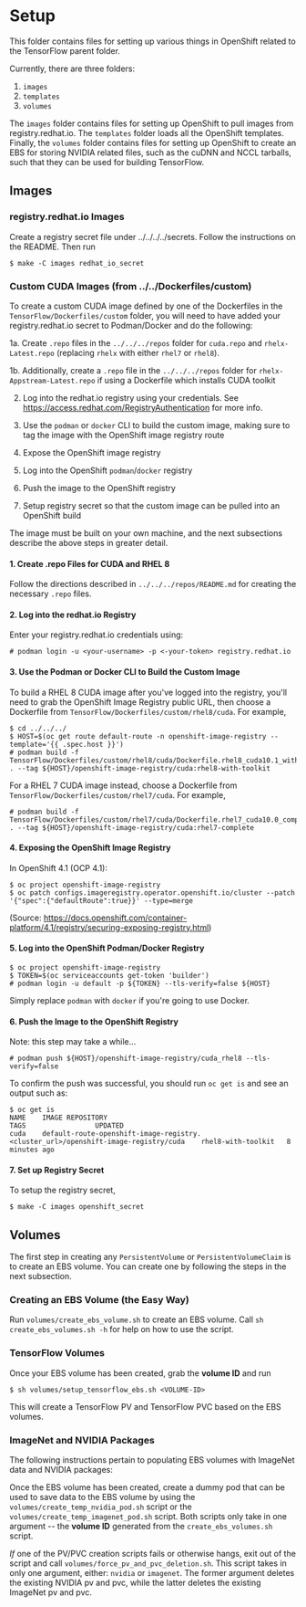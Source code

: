 # Setup

This folder contains files for setting up various things in OpenShift related to the TensorFlow parent folder.

Currently, there are three folders:

  1. `images`
  2. `templates`
  3. `volumes`

The `images` folder contains files for setting up OpenShift to pull images from registry.redhat.io. The `templates` folder loads all the OpenShift templates. Finally, the `volumes` folder contains files for setting up OpenShift to create an EBS for storing NVIDIA related files, such as the cuDNN and NCCL tarballs, such that they can be used for building TensorFlow.

## Images


### registry.redhat.io Images

Create a registry secret file under ../../../../secrets. Follow the instructions on the README. Then run

```
$ make -C images redhat_io_secret
```

### Custom CUDA Images (from ../../Dockerfiles/custom)

To create a custom CUDA image defined by one of the Dockerfiles in the `TensorFlow/Dockerfiles/custom` folder, you will need to have added your registry.redhat.io secret to Podman/Docker and do the following:

1a. Create `.repo` files in the `../../../repos` folder for `cuda.repo` and `rhelx-Latest.repo` (replacing `rhelx` with either `rhel7` or `rhel8`).

1b. Additionally, create a `.repo` file in the `../../../repos` folder for `rhelx-Appstream-Latest.repo` if using a Dockerfile which installs CUDA toolkit

2. Log into the redhat.io registry using your credentials. See https://access.redhat.com/RegistryAuthentication for more info.

3. Use the `podman` or `docker` CLI to build the custom image, making sure to tag the image with the OpenShift image registry route

4. Expose the OpenShift image registry

5. Log into the OpenShift `podman`/`docker` registry

6. Push the image to the OpenShift registry

7. Setup registry secret so that the custom image can be pulled into an OpenShift build

The image must be built on your own machine, and the next subsections describe the above steps in greater detail.

#### 1. Create .repo Files for CUDA and RHEL 8

Follow the directions described in `../../../repos/README.md` for creating the necessary `.repo` files.

#### 2. Log into the redhat.io Registry

Enter your registry.redhat.io credentials using:

```
# podman login -u <your-username> -p <-your-token> registry.redhat.io
```

#### 3. Use the Podman or Docker CLI to Build the Custom Image

To build a RHEL 8 CUDA image after you've logged into the registry, you'll need to grab the OpenShift Image Registry public URL, then choose a Dockerfile from `TensorFlow/Dockerfiles/custom/rhel8/cuda`. For example,

```
$ cd ../../../
$ HOST=$(oc get route default-route -n openshift-image-registry --template='{{ .spec.host }}')
# podman build -f TensorFlow/Dockerfiles/custom/rhel8/cuda/Dockerfile.rhel8_cuda10.1_with_toolkit . --tag ${HOST}/openshift-image-registry/cuda:rhel8-with-toolkit
```

For a RHEL 7 CUDA image instead, choose a Dockerfile from `TensorFlow/Dockerfiles/custom/rhel7/cuda`. For example,

```
# podman build -f TensorFlow/Dockerfiles/custom/rhel7/cuda/Dockerfile.rhel7_cuda10.0_complete . --tag ${HOST}/openshift-image-registry/cuda:rhel7-complete
```

#### 4. Exposing the OpenShift Image Registry

In OpenShift 4.1 (OCP 4.1):

```
$ oc project openshift-image-registry
$ oc patch configs.imageregistry.operator.openshift.io/cluster --patch '{"spec":{"defaultRoute":true}}' --type=merge
```

(Source: https://docs.openshift.com/container-platform/4.1/registry/securing-exposing-registry.html)

#### 5. Log into the OpenShift Podman/Docker Registry

```
$ oc project openshift-image-registry
$ TOKEN=$(oc serviceaccounts get-token 'builder')
# podman login -u default -p ${TOKEN} --tls-verify=false ${HOST}
```

Simply replace `podman` with `docker` if you're going to use Docker.

#### 6. Push the Image to the OpenShift Registry

Note: this step may take a while...

```
# podman push ${HOST}/openshift-image-registry/cuda_rhel8 --tls-verify=false
```

To confirm the push was successful, you should run `oc get is` and see an output such as:

```
$ oc get is
NAME    IMAGE REPOSITORY                                                                      TAGS                 UPDATED
cuda    default-route-openshift-image-registry.<cluster_url>/openshift-image-registry/cuda    rhel8-with-toolkit   8 minutes ago
```

#### 7. Set up Registry Secret

To setup the registry secret,

```
$ make -C images openshift_secret
```

## Volumes

The first step in creating any `PersistentVolume` or `PersistentVolumeClaim` is to create an EBS volume. You can create one by following the steps in the next subsection.

### Creating an EBS Volume (the Easy Way)

Run `volumes/create_ebs_volume.sh` to create an EBS volume. Call `sh create_ebs_volumes.sh -h` for help on how to use the script. 

### TensorFlow Volumes

Once your EBS volume has been created, grab the **volume ID** and run

```
$ sh volumes/setup_tensorflow_ebs.sh <VOLUME-ID>
```

This will create a TensorFlow PV and TensorFlow PVC based on the EBS volumes.

### ImageNet and NVIDIA Packages

The following instructions pertain to populating EBS volumes with ImageNet data and NVIDIA packages:

Once the EBS volume has been created, create a dummy pod that can be used to save data to the EBS volume by using the `volumes/create_temp_nvidia_pod.sh` script or the `volumes/create_temp_imagenet_pod.sh` script. Both scripts only take in one argument -- the **volume ID** generated from the `create_ebs_volumes.sh` script.

*If* one of the PV/PVC creation scripts fails or otherwise hangs, exit out of the script and call `volumes/force_pv_and_pvc_deletion.sh`. This script takes in only one argument, either: `nvidia` or `imagenet`. The former argument deletes the existing NVIDIA pv and pvc, while the latter deletes the existing ImageNet pv and pvc.
